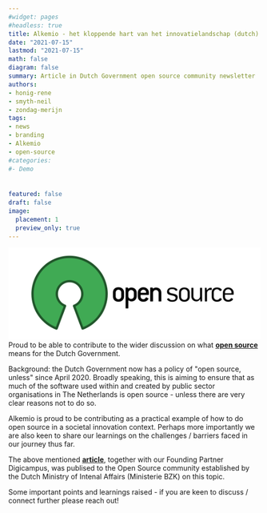 ```yaml
---
#widget: pages
#headless: true
title: Alkemio - het kloppende hart van het innovatielandschap (dutch)
date: "2021-07-15"
lastmod: "2021-07-15"
math: false
diagram: false
summary: Article in Dutch Government open source community newsletter
authors:
- honig-rene
- smyth-neil
- zondag-merijn
tags:
- news
- branding
- Alkemio
- open-source
#categories:
#- Demo


featured: false
draft: false
image:
  placement: 1
  preview_only: true
---
```

![](./header.png)
Proud to be able to contribute to the wider discussion on what [**open source**](https://opensource.pleio.nl/news/view/09270d3d-c823-40e8-b2e4-ab562be114e6/alkemio-het-kloppende-hart-van-het-innovatielandschap) means for the Dutch Government. 

Background: the Dutch Government now has a policy of "open source, unless" since April 2020. Broadly speaking, this is aiming to ensure that as much of the software used within and created by public sector organisations in The Netherlands is open source - unless there are very clear reasons not to do so. 

Alkemio is proud to be contributing as a practical example of how to do open source in a societal innovation context. Perhaps more importantly we are also keen to share our learnings on the challenges / barriers faced in our journey thus far. 

The above mentioned [**article**](https://opensource.pleio.nl/news/view/09270d3d-c823-40e8-b2e4-ab562be114e6/alkemio-het-kloppende-hart-van-het-innovatielandschap), together with our Founding Partner Digicampus, was publised to the Open Source community established by the Dutch Ministry of Intenal Affairs (Ministerie BZK) on this topic.

Some important points and learnings raised - if you are keen to discuss / connect further please reach out!




